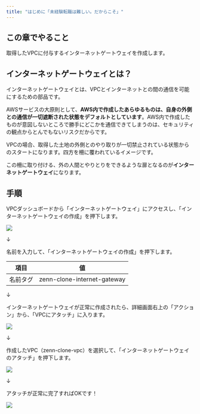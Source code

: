 ```yaml
---
title: "はじめに「未経験転職は難しい。だからこそ」"
---
```


## この章でやること

取得したVPCに付与するインターネットゲートウェイを作成します。

## インターネットゲートウェイとは？

インターネットゲートウェイとは、VPCとインターネットとの間の通信を可能にするための部品です。

AWSサービスの大原則として、**AWS内で作成したあらゆるものは、自身の外側との通信が一切遮断された状態をデフォルトとしています**。AWS内で作成したものが意図しないところで勝手にどこかを通信できてしまうのは、セキュリティの観点からとんでもないリスクだからです。

VPCの場合、取得した土地の外側とのやり取りが一切禁止されている状態からのスタートになります。四方を柵に覆われているイメージです。

この柵に取り付ける、外の人間とやりとりをできるような扉となるのが**インターネットゲートウェイ**になります。

## 手順

VPCダッシュボードから「インターネットゲートウェイ」にアクセスし、「インターネットゲートウェイの作成」を押下します。

![](https://storage.googleapis.com/zenn-user-upload/a9f3e8813553-20230514.png)

↓

名前を入力して、「インターネットゲートウェイの作成」を押下します。

|項目|値|
|---|---|
|名前タグ|zenn-clone-internet-gateway|

↓

インターネットゲートウェイが正常に作成されたら、詳細画面右上の「アクション」から、「VPCにアタッチ」に入ります。

![](https://storage.googleapis.com/zenn-user-upload/66f346ec991b-20230514.png)

↓

作成したVPC（zenn-clone-vpc）を選択して、「インターネットゲートウェイのアタッチ」を押下します。

![](https://storage.googleapis.com/zenn-user-upload/a303bfbe0d3c-20230514.png)

↓

アタッチが正常に完了すればOKです！

![](https://storage.googleapis.com/zenn-user-upload/aaba082e91ca-20230514.png)
